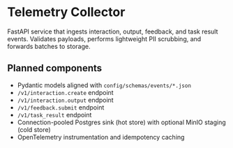 # Telemetry Collector

FastAPI service that ingests interaction, output, feedback, and task result events. Validates payloads, performs lightweight PII scrubbing, and forwards batches to storage.

## Planned components
- Pydantic models aligned with `config/schemas/events/*.json`
- `/v1/interaction.create` endpoint
- `/v1/interaction.output` endpoint
- `/v1/feedback.submit` endpoint
- `/v1/task_result` endpoint
- Connection-pooled Postgres sink (hot store) with optional MinIO staging (cold store)
- OpenTelemetry instrumentation and idempotency caching
